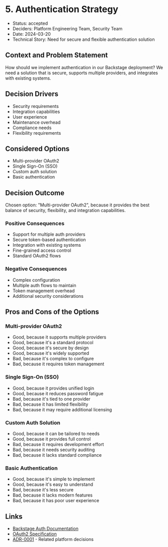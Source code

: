 # 5. Authentication Strategy

* Status: accepted
* Deciders: Platform Engineering Team, Security Team
* Date: 2024-03-20
* Technical Story: Need for secure and flexible authentication solution

## Context and Problem Statement

How should we implement authentication in our Backstage deployment? We need a solution that is secure, supports multiple providers, and integrates with existing systems.

## Decision Drivers

* Security requirements
* Integration capabilities
* User experience
* Maintenance overhead
* Compliance needs
* Flexibility requirements

## Considered Options

* Multi-provider OAuth2
* Single Sign-On (SSO)
* Custom auth solution
* Basic authentication

## Decision Outcome

Chosen option: "Multi-provider OAuth2", because it provides the best balance of security, flexibility, and integration capabilities.

### Positive Consequences

* Support for multiple auth providers
* Secure token-based authentication
* Integration with existing systems
* Fine-grained access control
* Standard OAuth2 flows

### Negative Consequences

* Complex configuration
* Multiple auth flows to maintain
* Token management overhead
* Additional security considerations

## Pros and Cons of the Options

### Multi-provider OAuth2

* Good, because it supports multiple providers
* Good, because it's a standard protocol
* Good, because it's secure by design
* Good, because it's widely supported
* Bad, because it's complex to configure
* Bad, because it requires token management

### Single Sign-On (SSO)

* Good, because it provides unified login
* Good, because it reduces password fatigue
* Bad, because it's tied to one provider
* Bad, because it has limited flexibility
* Bad, because it may require additional licensing

### Custom Auth Solution

* Good, because it can be tailored to needs
* Good, because it provides full control
* Bad, because it requires development effort
* Bad, because it needs security auditing
* Bad, because it lacks standard compliance

### Basic Authentication

* Good, because it's simple to implement
* Good, because it's easy to understand
* Bad, because it's less secure
* Bad, because it lacks modern features
* Bad, because it has poor user experience

## Links

* [Backstage Auth Documentation](https://backstage.io/docs/auth/)
* [OAuth2 Specification](https://oauth.net/2/)
* [ADR-0001](0001-use-backstage-as-developer-portal.md) - Related platform decisions